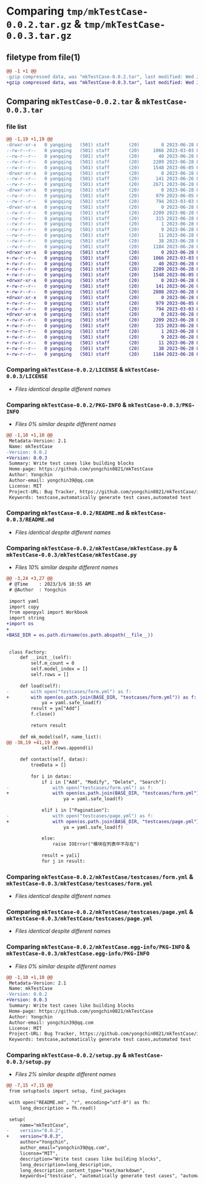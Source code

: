 # Comparing `tmp/mkTestCase-0.0.2.tar.gz` & `tmp/mkTestCase-0.0.3.tar.gz`

## filetype from file(1)

```diff
@@ -1 +1 @@
-gzip compressed data, was "mkTestCase-0.0.2.tar", last modified: Wed Jun 28 07:23:35 2023, max compression
+gzip compressed data, was "mkTestCase-0.0.3.tar", last modified: Wed Jun 28 07:42:29 2023, max compression
```

## Comparing `mkTestCase-0.0.2.tar` & `mkTestCase-0.0.3.tar`

### file list

```diff
@@ -1,19 +1,19 @@
-drwxr-xr-x   0 yangqing   (501) staff       (20)        0 2023-06-28 07:23:35.850034 mkTestCase-0.0.2/
--rw-r--r--   0 yangqing   (501) staff       (20)     1066 2023-03-03 07:16:54.000000 mkTestCase-0.0.2/LICENSE
--rw-r--r--   0 yangqing   (501) staff       (20)       40 2023-06-28 07:23:33.000000 mkTestCase-0.0.2/MANIFEST.in
--rw-r--r--   0 yangqing   (501) staff       (20)     2209 2023-06-28 07:23:35.849329 mkTestCase-0.0.2/PKG-INFO
--rw-r--r--   0 yangqing   (501) staff       (20)     1548 2023-06-05 08:46:44.000000 mkTestCase-0.0.2/README.md
-drwxr-xr-x   0 yangqing   (501) staff       (20)        0 2023-06-28 07:23:35.842480 mkTestCase-0.0.2/mkTestCase/
--rw-r--r--   0 yangqing   (501) staff       (20)      141 2023-06-26 06:18:54.000000 mkTestCase-0.0.2/mkTestCase/__init__.py
--rw-r--r--   0 yangqing   (501) staff       (20)     2671 2023-06-28 07:19:56.000000 mkTestCase-0.0.2/mkTestCase/mkTestCase.py
-drwxr-xr-x   0 yangqing   (501) staff       (20)        0 2023-06-28 07:23:35.846810 mkTestCase-0.0.2/mkTestCase/testcases/
--rw-r--r--   0 yangqing   (501) staff       (20)      979 2023-06-05 08:41:57.000000 mkTestCase-0.0.2/mkTestCase/testcases/form.yml
--rw-r--r--   0 yangqing   (501) staff       (20)      794 2023-03-03 08:28:51.000000 mkTestCase-0.0.2/mkTestCase/testcases/page.yml
-drwxr-xr-x   0 yangqing   (501) staff       (20)        0 2023-06-28 07:23:35.845749 mkTestCase-0.0.2/mkTestCase.egg-info/
--rw-r--r--   0 yangqing   (501) staff       (20)     2209 2023-06-28 07:23:35.000000 mkTestCase-0.0.2/mkTestCase.egg-info/PKG-INFO
--rw-r--r--   0 yangqing   (501) staff       (20)      315 2023-06-28 07:23:35.000000 mkTestCase-0.0.2/mkTestCase.egg-info/SOURCES.txt
--rw-r--r--   0 yangqing   (501) staff       (20)        1 2023-06-28 07:23:35.000000 mkTestCase-0.0.2/mkTestCase.egg-info/dependency_links.txt
--rw-r--r--   0 yangqing   (501) staff       (20)        9 2023-06-28 07:23:35.000000 mkTestCase-0.0.2/mkTestCase.egg-info/requires.txt
--rw-r--r--   0 yangqing   (501) staff       (20)       11 2023-06-28 07:23:35.000000 mkTestCase-0.0.2/mkTestCase.egg-info/top_level.txt
--rw-r--r--   0 yangqing   (501) staff       (20)       38 2023-06-28 07:23:35.850200 mkTestCase-0.0.2/setup.cfg
--rw-r--r--   0 yangqing   (501) staff       (20)     1184 2023-06-28 07:19:56.000000 mkTestCase-0.0.2/setup.py
+drwxr-xr-x   0 yangqing   (501) staff       (20)        0 2023-06-28 07:42:29.147699 mkTestCase-0.0.3/
+-rw-r--r--   0 yangqing   (501) staff       (20)     1066 2023-03-03 07:16:54.000000 mkTestCase-0.0.3/LICENSE
+-rw-r--r--   0 yangqing   (501) staff       (20)       40 2023-06-28 07:23:33.000000 mkTestCase-0.0.3/MANIFEST.in
+-rw-r--r--   0 yangqing   (501) staff       (20)     2209 2023-06-28 07:42:29.147250 mkTestCase-0.0.3/PKG-INFO
+-rw-r--r--   0 yangqing   (501) staff       (20)     1548 2023-06-05 08:46:44.000000 mkTestCase-0.0.3/README.md
+drwxr-xr-x   0 yangqing   (501) staff       (20)        0 2023-06-28 07:42:29.143558 mkTestCase-0.0.3/mkTestCase/
+-rw-r--r--   0 yangqing   (501) staff       (20)      141 2023-06-26 06:18:54.000000 mkTestCase-0.0.3/mkTestCase/__init__.py
+-rw-r--r--   0 yangqing   (501) staff       (20)     2808 2023-06-28 07:40:07.000000 mkTestCase-0.0.3/mkTestCase/mkTestCase.py
+drwxr-xr-x   0 yangqing   (501) staff       (20)        0 2023-06-28 07:42:29.146691 mkTestCase-0.0.3/mkTestCase/testcases/
+-rw-r--r--   0 yangqing   (501) staff       (20)      979 2023-06-05 08:41:57.000000 mkTestCase-0.0.3/mkTestCase/testcases/form.yml
+-rw-r--r--   0 yangqing   (501) staff       (20)      794 2023-03-03 08:28:51.000000 mkTestCase-0.0.3/mkTestCase/testcases/page.yml
+drwxr-xr-x   0 yangqing   (501) staff       (20)        0 2023-06-28 07:42:29.145981 mkTestCase-0.0.3/mkTestCase.egg-info/
+-rw-r--r--   0 yangqing   (501) staff       (20)     2209 2023-06-28 07:42:29.000000 mkTestCase-0.0.3/mkTestCase.egg-info/PKG-INFO
+-rw-r--r--   0 yangqing   (501) staff       (20)      315 2023-06-28 07:42:29.000000 mkTestCase-0.0.3/mkTestCase.egg-info/SOURCES.txt
+-rw-r--r--   0 yangqing   (501) staff       (20)        1 2023-06-28 07:42:29.000000 mkTestCase-0.0.3/mkTestCase.egg-info/dependency_links.txt
+-rw-r--r--   0 yangqing   (501) staff       (20)        9 2023-06-28 07:42:29.000000 mkTestCase-0.0.3/mkTestCase.egg-info/requires.txt
+-rw-r--r--   0 yangqing   (501) staff       (20)       11 2023-06-28 07:42:29.000000 mkTestCase-0.0.3/mkTestCase.egg-info/top_level.txt
+-rw-r--r--   0 yangqing   (501) staff       (20)       38 2023-06-28 07:42:29.147845 mkTestCase-0.0.3/setup.cfg
+-rw-r--r--   0 yangqing   (501) staff       (20)     1184 2023-06-28 07:42:24.000000 mkTestCase-0.0.3/setup.py
```

### Comparing `mkTestCase-0.0.2/LICENSE` & `mkTestCase-0.0.3/LICENSE`

 * *Files identical despite different names*

### Comparing `mkTestCase-0.0.2/PKG-INFO` & `mkTestCase-0.0.3/PKG-INFO`

 * *Files 0% similar despite different names*

```diff
@@ -1,10 +1,10 @@
 Metadata-Version: 2.1
 Name: mkTestCase
-Version: 0.0.2
+Version: 0.0.3
 Summary: Write test cases like building blocks
 Home-page: https://github.com/yongchin0821/mkTestCase
 Author: Yongchin
 Author-email: yongchin39@qq.com
 License: MIT
 Project-URL: Bug Tracker, https://github.com/yongchin0821/mkTestCase/issues
 Keywords: testcase,automatically generate test cases,automated test
```

### Comparing `mkTestCase-0.0.2/README.md` & `mkTestCase-0.0.3/README.md`

 * *Files identical despite different names*

### Comparing `mkTestCase-0.0.2/mkTestCase/mkTestCase.py` & `mkTestCase-0.0.3/mkTestCase/mkTestCase.py`

 * *Files 10% similar despite different names*

```diff
@@ -3,24 +3,27 @@
 # @Time    : 2023/3/6 10:55 AM
 # @Author  : Yongchin
 
 import yaml
 import copy
 from openpyxl import Workbook
 import string
+import os
+
+BASE_DIR = os.path.dirname(os.path.abspath(__file__))
 
 
 class Factory:
     def __init__(self):
         self.m_count = 0
         self.model_index = []
         self.rows = []
 
     def load(self):
-        with open("testcases/form.yml") as f:
+        with open(os.path.join(BASE_DIR, "testcases/form.yml")) as f:
             ya = yaml.safe_load(f)
         result = ya["Add"]
         f.close()
 
         return result
 
     def mk_model(self, name_list):
@@ -38,19 +41,19 @@
             self.rows.append(i)
 
     def contact(self, datas):
         treeData = []
 
         for i in datas:
             if i in ["Add", "Modify", "Delete", "Search"]:
-                with open("testcases/form.yml") as f:
+                with open(os.path.join(BASE_DIR, "testcases/form.yml")) as f:
                     ya = yaml.safe_load(f)
 
             elif i in ["Pagination"]:
-                with open("testcases/page.yml") as f:
+                with open(os.path.join(BASE_DIR, "testcases/page.yml")) as f:
                     ya = yaml.safe_load(f)
 
             else:
                 raise IOError("模块在列表中不存在")
 
             result = ya[i]
             for j in result:
```

### Comparing `mkTestCase-0.0.2/mkTestCase/testcases/form.yml` & `mkTestCase-0.0.3/mkTestCase/testcases/form.yml`

 * *Files identical despite different names*

### Comparing `mkTestCase-0.0.2/mkTestCase/testcases/page.yml` & `mkTestCase-0.0.3/mkTestCase/testcases/page.yml`

 * *Files identical despite different names*

### Comparing `mkTestCase-0.0.2/mkTestCase.egg-info/PKG-INFO` & `mkTestCase-0.0.3/mkTestCase.egg-info/PKG-INFO`

 * *Files 0% similar despite different names*

```diff
@@ -1,10 +1,10 @@
 Metadata-Version: 2.1
 Name: mkTestCase
-Version: 0.0.2
+Version: 0.0.3
 Summary: Write test cases like building blocks
 Home-page: https://github.com/yongchin0821/mkTestCase
 Author: Yongchin
 Author-email: yongchin39@qq.com
 License: MIT
 Project-URL: Bug Tracker, https://github.com/yongchin0821/mkTestCase/issues
 Keywords: testcase,automatically generate test cases,automated test
```

### Comparing `mkTestCase-0.0.2/setup.py` & `mkTestCase-0.0.3/setup.py`

 * *Files 2% similar despite different names*

```diff
@@ -7,15 +7,15 @@
 from setuptools import setup, find_packages
 
 with open("README.md", "r", encoding="utf-8") as fh:
     long_description = fh.read()
 
 setup(
     name="mkTestCase",
-    version="0.0.2",
+    version="0.0.3",
     author="Yongchin",
     author_email="yongchin39@qq.com",
     license="MIT",
     description="Write test cases like building blocks",
     long_description=long_description,
     long_description_content_type="text/markdown",
     keywords=["testcase", "automatically generate test cases", "automated test"],
```

